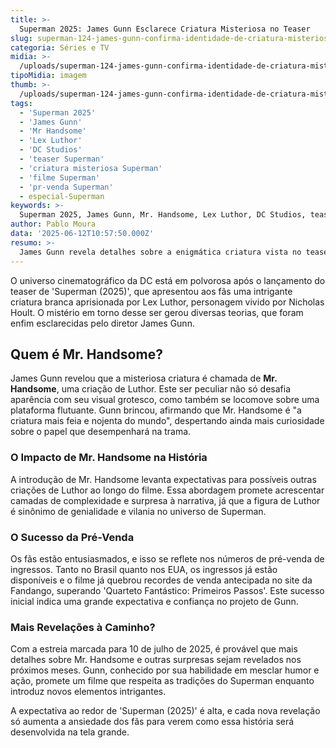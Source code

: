 ```yaml
---
title: >-
  Superman 2025: James Gunn Esclarece Criatura Misteriosa no Teaser
slug: superman-124-james-gunn-confirma-identidade-de-criatura-misteriosa-vista-em-teaser
categoria: Séries e TV
midia: >-
  /uploads/superman-124-james-gunn-confirma-identidade-de-criatura-misteriosa-vista-em-teaser-thumb.jpg
tipoMidia: imagem
thumb: >-
  /uploads/superman-124-james-gunn-confirma-identidade-de-criatura-misteriosa-vista-em-teaser-thumb.jpg
tags:
  - 'Superman 2025'
  - 'James Gunn'
  - 'Mr Handsome'
  - 'Lex Luthor'
  - 'DC Studios'
  - 'teaser Superman'
  - 'criatura misteriosa Superman'
  - 'filme Superman'
  - 'pr-venda Superman'
  - especial-Superman
keywords: >-
  Superman 2025, James Gunn, Mr. Handsome, Lex Luthor, DC Studios, teaser Superman, criatura misteriosa Superman, filme Superman, pré-venda Superman
author: Pablo Moura
data: '2025-06-12T10:57:50.000Z'
resumo: >-
  James Gunn revela detalhes sobre a enigmática criatura vista no teaser de Superman, confirmando sua origem e propósito no filme.
---
```


O universo cinematográfico da DC está em polvorosa após o lançamento do teaser de 'Superman (2025)', que apresentou aos fãs uma intrigante criatura branca aprisionada por Lex Luthor, personagem vivido por Nicholas Hoult. O mistério em torno desse ser gerou diversas teorias, que foram enfim esclarecidas pelo diretor James Gunn. 

## Quem é Mr. Handsome?

James Gunn revelou que a misteriosa criatura é chamada de **Mr. Handsome**, uma criação de Luthor. Este ser peculiar não só desafia aparência com seu visual grotesco, como também se locomove sobre uma plataforma flutuante. Gunn brincou, afirmando que Mr. Handsome é "a criatura mais feia e nojenta do mundo", despertando ainda mais curiosidade sobre o papel que desempenhará na trama. 

### O Impacto de Mr. Handsome na História

A introdução de Mr. Handsome levanta expectativas para possíveis outras criações de Luthor ao longo do filme. Essa abordagem promete acrescentar camadas de complexidade e surpresa à narrativa, já que a figura de Luthor é sinônimo de genialidade e vilania no universo de Superman. 

### O Sucesso da Pré-Venda

Os fãs estão entusiasmados, e isso se reflete nos números de pré-venda de ingressos. Tanto no Brasil quanto nos EUA, os ingressos já estão disponíveis e o filme já quebrou recordes de venda antecipada no site da Fandango, superando 'Quarteto Fantástico: Primeiros Passos'. Este sucesso inicial indica uma grande expectativa e confiança no projeto de Gunn. 

### Mais Revelações à Caminho?

Com a estreia marcada para 10 de julho de 2025, é provável que mais detalhes sobre Mr. Handsome e outras surpresas sejam revelados nos próximos meses. Gunn, conhecido por sua habilidade em mesclar humor e ação, promete um filme que respeita as tradições do Superman enquanto introduz novos elementos intrigantes. 

A expectativa ao redor de 'Superman (2025)' é alta, e cada nova revelação só aumenta a ansiedade dos fãs para verem como essa história será desenvolvida na tela grande.